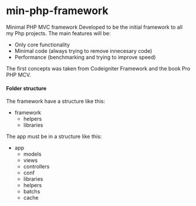 min-php-framework
=================

Minimal PHP MVC framework
Developed to be the initial framework to all my Php projects.
The main features will be:
  * Only core functionality
  * Minimal code (always trying to remove innecesary code)
  * Performance (benchmarking and trying to improve speed)

The first concepts was taken from Codeigniter Framework and the book Pro PHP MCV.

#### Folder structure

The framework have a structure like this:

* framework
  * helpers
  * libraries

The app must be in a structure like this:

* app
  * models
  * views
  * controllers
  * conf
  * libraries
  * helpers
  * batchs
  * cache


